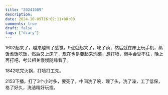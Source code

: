 ```yaml
---
title: "20241009"
description: 
date: 2024-10-09T16:02:11+08:00
comments: true
draft: false
tags: ["diary"]
---
```

1602起来了，越来越懒了感觉。9点就起来了，吃了药，然后就在床上玩手机，蒸饭煮饭吃饭，然后又上床了，现在也是要起来洗碗，想打喷，但手会受不住，晚上再打吧，考公相关慢慢随缘看了。

1842吃完火锅，打喷打工先。

2153下播，打了3个小时多，要死了，中间洗了碗，理了头，洗了澡，工了低保，格了好久，洗洁精好玩捏。
